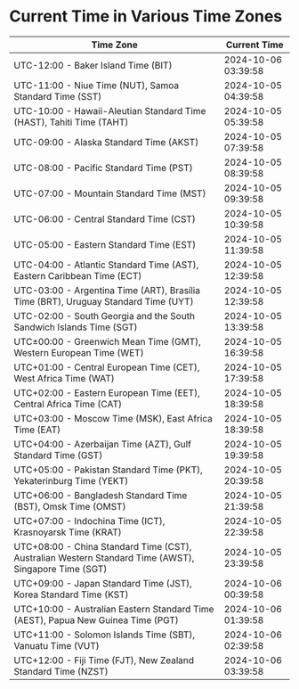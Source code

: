 # Current Time in Various Time Zones

| Time Zone | Current Time |
|-----------|--------------|
| UTC-12:00 - Baker Island Time (BIT) | 2024-10-06 03:39:58 |
| UTC-11:00 - Niue Time (NUT), Samoa Standard Time (SST) | 2024-10-05 04:39:58 |
| UTC-10:00 - Hawaii-Aleutian Standard Time (HAST), Tahiti Time (TAHT) | 2024-10-05 05:39:58 |
| UTC-09:00 - Alaska Standard Time (AKST) | 2024-10-05 07:39:58 |
| UTC-08:00 - Pacific Standard Time (PST) | 2024-10-05 08:39:58 |
| UTC-07:00 - Mountain Standard Time (MST) | 2024-10-05 09:39:58 |
| UTC-06:00 - Central Standard Time (CST) | 2024-10-05 10:39:58 |
| UTC-05:00 - Eastern Standard Time (EST) | 2024-10-05 11:39:58 |
| UTC-04:00 - Atlantic Standard Time (AST), Eastern Caribbean Time (ECT) | 2024-10-05 12:39:58 |
| UTC-03:00 - Argentina Time (ART), Brasília Time (BRT), Uruguay Standard Time (UYT) | 2024-10-05 12:39:58 |
| UTC-02:00 - South Georgia and the South Sandwich Islands Time (SGT) | 2024-10-05 13:39:58 |
| UTC±00:00 - Greenwich Mean Time (GMT), Western European Time (WET) | 2024-10-05 16:39:58 |
| UTC+01:00 - Central European Time (CET), West Africa Time (WAT) | 2024-10-05 17:39:58 |
| UTC+02:00 - Eastern European Time (EET), Central Africa Time (CAT) | 2024-10-05 18:39:58 |
| UTC+03:00 - Moscow Time (MSK), East Africa Time (EAT) | 2024-10-05 18:39:58 |
| UTC+04:00 - Azerbaijan Time (AZT), Gulf Standard Time (GST) | 2024-10-05 19:39:58 |
| UTC+05:00 - Pakistan Standard Time (PKT), Yekaterinburg Time (YEKT) | 2024-10-05 20:39:58 |
| UTC+06:00 - Bangladesh Standard Time (BST), Omsk Time (OMST) | 2024-10-05 21:39:58 |
| UTC+07:00 - Indochina Time (ICT), Krasnoyarsk Time (KRAT) | 2024-10-05 22:39:58 |
| UTC+08:00 - China Standard Time (CST), Australian Western Standard Time (AWST), Singapore Time (SGT) | 2024-10-05 23:39:58 |
| UTC+09:00 - Japan Standard Time (JST), Korea Standard Time (KST) | 2024-10-06 00:39:58 |
| UTC+10:00 - Australian Eastern Standard Time (AEST), Papua New Guinea Time (PGT) | 2024-10-06 01:39:58 |
| UTC+11:00 - Solomon Islands Time (SBT), Vanuatu Time (VUT) | 2024-10-06 02:39:58 |
| UTC+12:00 - Fiji Time (FJT), New Zealand Standard Time (NZST) | 2024-10-06 03:39:58 |
